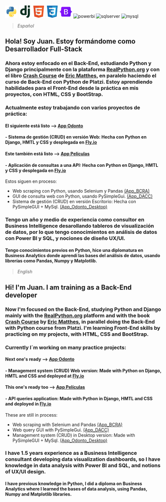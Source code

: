 <p align="left"> <img src="https://raw.githubusercontent.com/devicons/devicon/master/icons/python/python-original.svg" alt="python" width="40" height="40"/> <img src="https://github.com/devicons/devicon/blob/master/icons/django/django-plain.svg" alt="django" width="40" height="40" </a> <img src="https://github.com/devicons/devicon/blob/master/icons/html5/html5-original.svg" alt="html" width="40" height="40"/> <img src="https://github.com/devicons/devicon/blob/master/icons/css3/css3-original.svg" alt="css" width="40" height="40"/> <img src="https://github.com/devicons/devicon/blob/master/icons/bootstrap/bootstrap-original.svg" alt="bts" width="40" height="40"/> <img src="https://github.com/microsoft/PowerBI-Icons/blob/main/SVG/Power-BI.svg" alt="powerbi" width="40" height="40"/>  <img src="https://github.com/JuanesFosch/App-DACC/blob/Pruebas-y-modificaciones/microsoft-sql-server-logo-svgrepo-com.svg" alt="sqlserver" width="50" height="50"/> <img src="https://github.com/file-icons/DevOpicons/blob/master/svg/mysql.svg" alt="mysql" width="40" height="40"/> </p>

> *Español*

## Hola! Soy Juan. Estoy formándome como Desarrollador Full-Stack 
### Ahora estoy enfocado en el Back-End, estudiando Python y Django principalmente con la plataforma [RealPython.org](https://realpython.com/) y con el libro [Crash Course](https://ehmatthes.github.io/pcc_2e/regular_index/) de [Eric Matthes](https://twitter.com/ehmatthes), en paralelo haciendo el curso de Back-End con Python de Platzi. Estoy aprendiendo habilidades para el Front-End desde la práctica en mis proyectos, con HTML, CSS y BootStrap.

### Actualmente estoy trabajando con varios proyectos de práctica:
  #### El siguiente está listo -->  [App Odonto](https://github.com/JuanesFosch/App-Odonto)
  
  #### - Sistema de gestión (CRUD) en versión Web: Hecha con Python en Django, HMTL y CSS y desplegada en [Fly.io](https://fly.io/)

  #### Este también está listo --> [App Películas](https://github.com/JuanesFosch/App-Peliculas)

  #### - Aplicación de consultas a una API: Hecha con Python en Django, HMTL y CSS y desplegada en [Fly.io](https://fly.io/)
  
  Estos siguen en proceso:
  - Web scraping con Python, usando Selenium y Pandas [(App_BCRA)](https://github.com/JuanesFosch/App-Plazo-Fijo)
  - GUI de consulta web con Python, usando PySimpleGui. [(App_DACC)](https://github.com/JuanesFosch/App-DACC)
  - Sistema de gestión (CRUD) en versión Escritorio: Hecha con PySimpleGUI + MySql. [(App_Odonto_Desktop)](https://github.com/JuanesFosch/App-Odonto/tree/App-Lolo-Pruebas-y-modificaciones/desktop_Odonto)
  
### Tengo un año y medio de experiencia como consultor en Business Intelligence desarollando tableros de visualización de datos, por lo que tengo conocimientos en análisis de datos con Power BI y SQL, y nociones de diseño UX/UI. 

#### Tengo conocimientos previos en Python, hice una diplomatura en Business Analytics donde aprendí las bases del análisis de datos, usando librerías como Pandas, Numpy y Matplotlib.


> *English*

## Hi! I'm Juan. I am training as a Back-End developer

### Now I'm focused on the Back-End, studying Python and Django mainly with the [RealPython.org](https://realpython.com/) platform and with the book [Crash Course](https://ehmatthes.github.io/pcc_2e/regular_index/) by [Eric Matthes](https://twitter.com/ehmatthes), in parallel doing the Back-End with Python course from Platzi. I'm learning Front-End skills by practicing on my projects, with HTML, CSS and BootStrap.

### Currently I´m working on many practice projects:
  #### Next one's ready -->  [App Odonto](https://github.com/JuanesFosch/App-Odonto)
  
  #### - Management system (CRUD) Web version: Made with Python on Django, HMTL and CSS and deployed at [Fly.io](https://fly.io/)

  #### This one's ready too --> [App Películas](https://github.com/JuanesFosch/App-Peliculas)

  #### - API queries application: Made with Python in Django, HMTL and CSS and deployed in [Fly.io](https://fly.io/)
  
  These are still in process:
  - Web scraping with Selenium and Pandas [(App_BCRA)](https://github.com/JuanesFosch/App-Plazo-Fijo)
  - Web query GUI with PySimpleGui. [(App_DACC)](https://github.com/JuanesFosch/App-DACC)
  - Management system (CRUD) in Desktop version: Made with PySimpleGUI + MySql. [(App_Odonto_Desktop)](https://github.com/JuanesFosch/App-Odonto/tree/App-Lolo-Pruebas-y-modificaciones/desktop_Odonto)
 

### I have 1.5 years experience as a Business Intelligence consultant developing data visualization dashboards, so I have knowledge in data analysis with Power BI and SQL, and notions of UX/UI design. 

#### I have previous knowledge in Python, I did a diploma on Business Analytics where I learned the bases of data analysis, using Pandas, Numpy and Matplotlib libraries. 

<!--
**JuanesFosch/JuanesFosch** is a ✨ _special_ ✨ repository because its `README.md` (this file) appears on your GitHub profile.

###Here are some ideas to get you started:

- 🔭 I’m currently working on ...
- 🌱 I’m currently learning ...
- 👯 I’m looking to collaborate on ...
- 🤔 I’m looking for help with ...
- 💬 Ask me about ...
- 📫 How to reach me: ...
- 😄 Pronouns: ...
- ⚡ Fun fact: ...
-->
